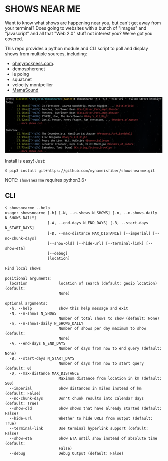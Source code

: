 # SHOWS NEAR ME

Want to know what shows are happening near you, but can't get away from your
terminal? Does going to websites with a bunch of "images" and "javascript" and
all that "Web 2.0" stuff not interest you? We've got you covered.

This repo provides a python module and CLI script to poll and display shows from
multiple sources, including:

- [ohmyrockness.com](https://ohmyrockness.com).
- demospherenet
- le poing
- squat.net
- velocity montpellier
- [MamaSound](http://www.mamasound.fr/)

![](showsnearme.png)


Install is easy! Just:

```
$ pip3 install git+https://github.com/mynameisfiber/showsnearme.git
```

NOTE: `showsnearme` requires python3.6+


## CLI

```
$ showsnearme --help
usage: showsnearme [-h] [-N, --n-shows N_SHOWS] [-n, --n-shows-daily N_SHOWS_DAILY]
                   [-A, --end-days N_END_DAYS] [-B, --start-days N_START_DAYS]
                   [-D, --max-distance MAX_DISTANCE] [--imperial] [--no-chunk-days]
                   [--show-old] [--hide-url] [--terminal-link] [--show-eta]
                   [--debug]
                   [location]

Find local shows

positional arguments:
  location              location of search (default: geoip location) (default:
                        None)

optional arguments:
  -h, --help            show this help message and exit
  -N, --n-shows N_SHOWS
                        Number of total shows to show (default: None)
  -n, --n-shows-daily N_SHOWS_DAILY
                        Number of shows per day maximum to show (default:
                        None)
  -A, --end-days N_END_DAYS
                        Number of days from now to end query (default: None)
  -B, --start-days N_START_DAYS
                        Number of days from now to start query (default: 0)
  -D, --max-distance MAX_DISTANCE
                        Maximum distance from location in km (default: 500)
  --imperial            Show distances in miles instead of km (default: False)
  --no-chunk-days       Don't chunk results into calendar days (default: True)
  --show-old            Show shows that have already started (default: False)
  --hide-url            Whether to hide URLs from output (default: True)
  --terminal-link       Use terminal hyperlink support (default: False)
  --show-eta            Show ETA until show instead of absolute time (default:
                        False)
  --debug               Debug Output (default: False)
```
